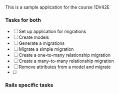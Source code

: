 This is a sample application for the course 1DV42E

### Tasks for both
- [ ] Set up application for migrations
- [ ] Create models
- [ ] Generate a migrations
- [ ] Migrate a simple migration
- [ ] Create a one-to-many relationship migration
- [ ] Create a many-to-many relationship migration
- [ ] Remove attributes from a model and migrate
- [ ] 


### Rails specific tasks



